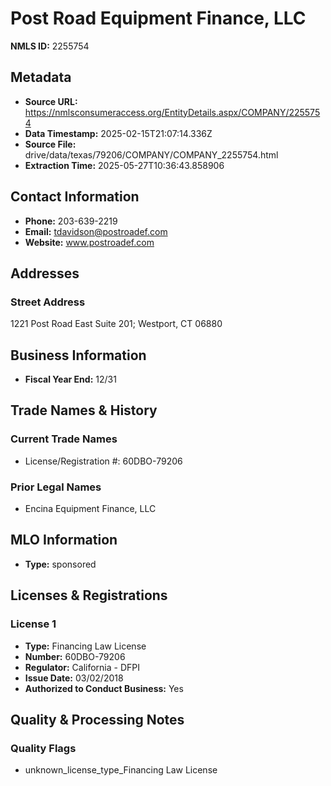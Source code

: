 # Post Road Equipment Finance, LLC

**NMLS ID:** 2255754

## Metadata
- **Source URL:** https://nmlsconsumeraccess.org/EntityDetails.aspx/COMPANY/2255754
- **Data Timestamp:** 2025-02-15T21:07:14.336Z
- **Source File:** drive/data/texas/79206/COMPANY/COMPANY_2255754.html
- **Extraction Time:** 2025-05-27T10:36:43.858906

## Contact Information
- **Phone:** 203-639-2219
- **Email:** tdavidson@postroadef.com
- **Website:** www.postroadef.com

## Addresses
### Street Address
1221 Post Road East Suite 201; Westport, CT 06880

## Business Information
- **Fiscal Year End:** 12/31

## Trade Names & History
### Current Trade Names
- License/Registration #: 60DBO-79206

### Prior Legal Names
- Encina Equipment Finance, LLC

## MLO Information
- **Type:** sponsored

## Licenses & Registrations

### License 1
- **Type:** Financing Law License
- **Number:** 60DBO-79206
- **Regulator:** California - DFPI
- **Issue Date:** 03/02/2018
- **Authorized to Conduct Business:** Yes

## Quality & Processing Notes
### Quality Flags
- unknown_license_type_Financing Law License
